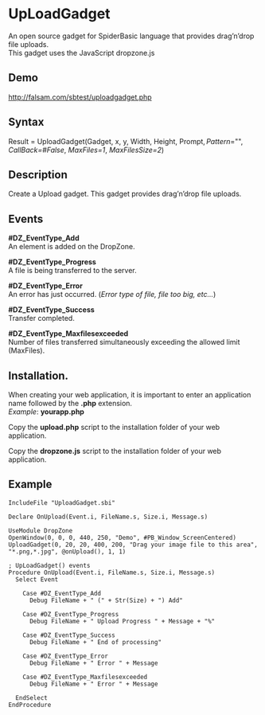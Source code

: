 # UpLoadGadget
An open source gadget for SpiderBasic language that provides drag’n’drop file uploads.   
This gadget uses the JavaScript dropzone.js

## Demo  
http://falsam.com/sbtest/uploadgadget.php

## Syntax
Result = UploadGadget(Gadget, x, y, Width, Height, Prompt$, Pattern$="", _CallBack=#False_, _MaxFiles=1_, _MaxFilesSize=2_)

## Description
Create a Upload gadget. This gadget provides drag’n’drop file uploads.

## Events
**#DZ_EventType_Add**  
An element is added on the DropZone.   
 
**#DZ_EventType_Progress**  
A file is being transferred to the server.  

**#DZ_EventType_Error**  
An error has just occurred. (_Error type of file, file too big, etc..._)  

**#DZ_EventType_Success**  
Transfer completed.  
    
**#DZ_EventType_Maxfilesexceeded**  
Number of files transferred simultaneously exceeding the allowed limit (MaxFiles).

## Installation. 
When creating your web application, it is important to enter an application name followed by the **.php** extension.  
_Example_: **yourapp.php**  

Copy the **upload.php** script to the installation folder of your web application.  

Copy the **dropzone.js** script to the installation folder of your web application.  


## Example

```
IncludeFile "UploadGadget.sbi"

Declare OnUpload(Event.i, FileName.s, Size.i, Message.s)

UseModule DropZone
OpenWindow(0, 0, 0, 440, 250, "Demo", #PB_Window_ScreenCentered)
UploadGadget(0, 20, 20, 400, 200, "Drag your image file to this area", "*.png,*.jpg", @onUpload(), 1, 1) 

; UpLoadGadget() events
Procedure OnUpload(Event.i, FileName.s, Size.i, Message.s)
  Select Event
      
    Case #DZ_EventType_Add
      Debug FileName + " (" + Str(Size) + ") Add"
        
    Case #DZ_EventType_Progress
      Debug FileName + " Upload Progress " + Message + "%"
      
    Case #DZ_EventType_Success
      Debug FileName + " End of processing"
      
    Case #DZ_EventType_Error
      Debug FileName + " Error " + Message
      
    Case #DZ_EventType_Maxfilesexceeded
      Debug FileName + " Error " + Message
      
  EndSelect  
EndProcedure
```

